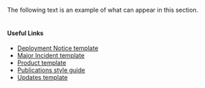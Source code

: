 The following text is an example of what can appear in this section.
<br></br>

#### Useful Links
- <a href="https://wiki.digitalglobe.com/display/ISDECS/Deployment+Notice+Template">Deployment Notice template</a>
- <a href="https://wiki.digitalglobe.com/display/ISDECS/Major+Incident+Template">Major Incident template</a>
- <a href="https://wiki.digitalglobe.com/display/ISDECS/Product+Documentation+Template">Product template</a>
- <a href="https://wiki.digitalglobe.com/display/ISDECS/Publications">Publications style guide</a>
- <a href="https://wiki.digitalglobe.com/display/ISDECS/Product+Updates+Template">Updates template</a>

